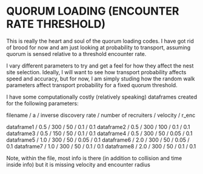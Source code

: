 # QUORUM LOADING (ENCOUNTER RATE THRESHOLD)

This is really the heart and soul of the quorum loading codes. I have got rid of brood for now and am just looking at probability to transport, assuming quorum is sensed relative to a threshold encounter rate.

I vary different parameters to try and get a feel for how they affect the nest site selection. Ideally, I will want to see how transport probability affects speed and accuracy, but for now, I am simply studing how the random walk parameters affect transport probability for a fixed quorum threshold.

I have some computationally costly (relatively speaking) dataframes created for the following parameters:

filename / a / inverse discovery rate / number of recruiters / velocity / r_enc 

dataframe1 / 0.5 / 300 / 50 / 0.1 / 0.1
dataframe2 / 0.5 / 300 / 100 / 0.1 / 0.1
dataframe3 / 0.5 / 150 / 50 / 0.1 / 0.1
dataframe4 / 0.5 / 300 / 50 / 0.05 / 0.1
dataframe5 / 1.0 / 300 / 50 / 0.05 / 0.1
dataframe6 / 2.0 / 300 / 50 / 0.05 / 0.1
dataframe7 / 1.0 / 300 / 50 / 0.1 / 0.1
dataframe8 / 2.0 / 300 / 50 / 0.1 / 0.1

Note, within the file, most info is there (in addition to collision and time inside info) but it is missing velocity and encounter radius
